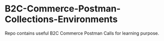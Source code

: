 # B2C-Commerce-Postman-Collections-Environments
Repo contains useful B2C Commerce Postman Calls for learning purpose.
